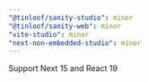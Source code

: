 ```yaml
---
"@tinloof/sanity-studio": minor
"@tinloof/sanity-web": minor
"vite-studio": minor
"next-non-embedded-studio": minor
---
```


Support Next 15 and React 19

